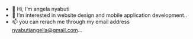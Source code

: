 - 👋 Hi, I’m angela nyabuti
- 👀 I’m interested in website design and mobile application development..
- 📫 you can rerach me through my email address nyabutiangella@gmail.com...

<!---
angelanyabuti/angelanyabuti is a ✨ special ✨ repository because its `README.md` (this file) appears on your GitHub profile.
You can click the Preview link to take a look at your changes.
--->
